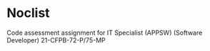 # Noclist
Code assessment assignment for IT Specialist (APPSW) (Software Developer) 21-CFPB-72-P/75-MP

